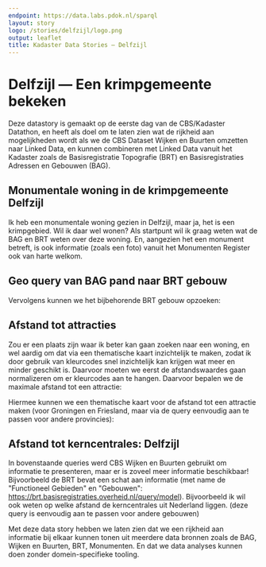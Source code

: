 ```yaml
---
endpoint: https://data.labs.pdok.nl/sparql
layout: story
logo: /stories/delfzijl/logo.png
output: leaflet
title: Kadaster Data Stories ― Delfzijl
---
```


# Delfzijl ― Een krimpgemeente bekeken

Deze datastory is gemaakt op de eerste dag van de CBS/Kadaster
Datathon, en heeft als doel om te laten zien wat de rijkheid aan
mogelijkheden wordt als we de CBS Dataset Wijken en Buurten omzetten
naar Linked Data, en kunnen combineren met Linked Data vanuit het
Kadaster zoals de Basisregistratie Topografie (BRT) en
Basisregistraties Adressen en Gebouwen (BAG).

## Monumentale woning in de krimpgemeente Delfzijl

<div data-query
     data-query-sparql="monumenten.rq">
</div>

Ik heb een monumentale woning gezien in Delfzijl, maar ja, het is een
krimpgebied.  Wil ik daar wel wonen? Als startpunt wil ik graag weten
wat de BAG en BRT weten over deze woning.  En, aangezien het een
monument betreft, is ook informatie (zoals een foto) vanuit het
Monumenten Register ook van harte welkom.

<div data-query
     data-query-endpoint="https://data.pdok.nl/sparql"
     data-query-sparql="pand.rq">
</div>

## Geo query van BAG pand naar BRT gebouw

Vervolgens kunnen we het bijbehorende BRT gebouw opzoeken:

<div data-query data-query-sparql="brt.rq">
</div>

<!-- div data-query data-query-sparql="wijk.rq">
## Maar is de Wijk wel interessant? (Geo query van BAG pand naar CBS wijk)
Maar nu wil ik meer weten over de krimpwijk.  Dus gaan we de Wijken en Buurten informatie van CBS bevragen over deze wijk.  Klik maar op de blauwe pijl van de wijk....Uit de rijke set van gegevens van Wijken en Buurten hebben we een paar semi-willekeurige items gekozen zoals afstand tot attractieparken, belangrijk voor mijn kinderen.  Alle andere items zijn eenvoudig toe te voegen door de query aan te passen.
</div -->

## Afstand tot attracties

Zou er een plaats zijn waar ik beter kan gaan zoeken naar een woning,
en wel aardig om dat via een thematische kaart inzichtelijk te maken,
zodat ik door gebruik van kleurcodes snel inzichtelijk kan krijgen wat
meer en minder geschikt is.  Daarvoor moeten we eerst de
afstandswaardes gaan normalizeren om er kleurcodes aan te hangen.
Daarvoor bepalen we de maximale afstand tot een attractie:


<div data-query 
  data-query-sparql="attractie-max.rq">
</div>

Hiermee kunnen we een thematische kaart voor de afstand tot een
attractie maken (voor Groningen en Friesland, maar via de query
eenvoudig aan te passen voor andere provincies):

<div data-query 
  data-query-sparql="attractie.rq">
</div>

## Afstand tot kerncentrales: Delfzijl

In bovenstaande queries werd CBS Wijken en Buurten gebruikt om
informatie te presenteren, maar er is zoveel meer informatie
beschikbaar! Bijvoorbeeld de BRT bevat een schat aan informatie (met
name de "Functioneel Gebieden" en "Gebouwen":
https://brt.basisregistraties.overheid.nl/query/model).  Bijvoorbeeld
ik wil ook weten op welke afstand de kerncentrales uit Nederland
liggen.  (deze query is eenvoudig aan te passen voor andere gebouwen)

<div data-query data-query-sparql="kerncentrales.rq">
</div>

Met deze data story hebben we laten zien dat we een rijkheid aan
informatie bij elkaar kunnen tonen uit meerdere data bronnen zoals de
BAG, Wijken en Buurten, BRT, Monumenten.  En dat we data analyses
kunnen doen zonder domein-specifieke tooling.

<!-- geo support
## Landelijke afstand tot kunstijsbanen

<div data-query
     data-query-sparql="thematische-kaart-kunstijsbaan.rq">
</div>
-->
